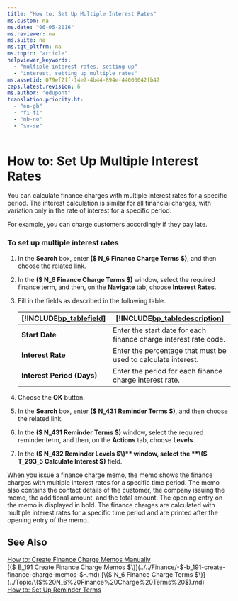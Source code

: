 ```yaml
---
title: "How to: Set Up Multiple Interest Rates"
ms.custom: na
ms.date: "06-05-2016"
ms.reviewer: na
ms.suite: na
ms.tgt_pltfrm: na
ms.topic: "article"
helpviewer_keywords: 
  - "multiple interest rates, setting up"
  - "interest, setting up multiple rates"
ms.assetid: 079ef2ff-14e7-4b44-894e-44003042fb47
caps.latest.revision: 6
ms.author: "edupont"
translation.priority.ht: 
  - "en-gb"
  - "fi-fi"
  - "nb-no"
  - "sv-se"
---
```

# How to: Set Up Multiple Interest Rates
You can calculate finance charges with multiple interest rates for a specific period. The interest calculation is similar for all financial charges, with variation only in the rate of interest for a specific period.  
  
 For example, you can charge customers accordingly if they pay late.  
  
### To set up multiple interest rates  
  
1.  In the **Search** box, enter **\($ N\_6 Finance Charge Terms $\)**, and then choose the related link.  
  
2.  In the **\($ N\_6 Finance Charge Terms $\)** window, select the required finance term, and then, on the **Navigate** tab, choose **Interest Rates**.  
  
3.  Fill in the fields as described in the following table.  
  
    |[!INCLUDE[bp_tablefield](../../ApplicationDesign/includes/bp_tablefield_md.md)]|[!INCLUDE[bp_tabledescription](../../ApplicationDesign/includes/bp_tabledescription_md.md)]|  
    |---------------------------------|---------------------------------------|  
    |**Start Date**|Enter the start date for each finance charge interest rate code.|  
    |**Interest Rate**|Enter the percentage that must be used to calculate interest.|  
    |**Interest Period \(Days\)**|Enter the period for each finance charge interest rate.|  
  
4.  Choose the **OK** button.  
  
5.  In the **Search** box, enter **\($ N\_431 Reminder Terms $\)**, and then choose the related link.  
  
6.  In the **\($ N\_431 Reminder Terms $\)** window, select the required reminder term, and then, on the **Actions** tab, choose **Levels**.  
  
7.  In the **\($ N\_432 Reminder Levels $\)** window, select the **\($ T\_293\_5 Calculate Interest $\)** field.  
  
 When you issue a finance charge memo, the memo shows the finance charges with multiple interest rates for a specific time period. The memo also contains the contact details of the customer, the company issuing the memo, the additional amount, and the total amount. The opening entry on the memo is displayed in bold. The finance charges are calculated with multiple interest rates for a specific time period and are printed after the opening entry of the memo.  
  
## See Also  
 [How to: Create Finance Charge Memos Manually](../../Finance/how-to-create-finance-charge-memos-manually.md)   
 [\($ B\_191 Create Finance Charge Memos $\)](../../Finance/-$-b_191-create-finance-charge-memos-$-.md)   
 [\($ N\_6 Finance Charge Terms $\)](../Topic/\($%20N_6%20Finance%20Charge%20Terms%20$\).md)   
 [How to: Set Up Reminder Terms](../../Finance/how-to-set-up-reminder-terms.md)